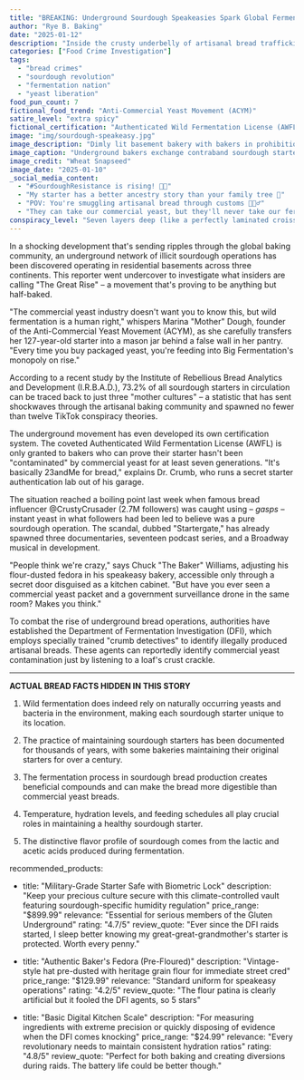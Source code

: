 ```yaml
---
title: "BREAKING: Underground Sourdough Speakeasies Spark Global Fermentation Frenzy"
author: "Rye B. Baking"
date: "2025-01-12"
description: "Inside the crusty underbelly of artisanal bread trafficking and the viral 'Gluten Underground' movement"
categories: ["Food Crime Investigation"]
tags:
  - "bread crimes"
  - "sourdough revolution"
  - "fermentation nation"
  - "yeast liberation"
food_pun_count: 7
fictional_food_trend: "Anti-Commercial Yeast Movement (ACYM)"
satire_level: "extra spicy"
fictional_certification: "Authenticated Wild Fermentation License (AWFL)"
image: "img/sourdough-speakeasy.jpg"
image_description: "Dimly lit basement bakery with bakers in prohibition-era attire exchanging crusty loaves in paper bags"
image_caption: "Underground bakers exchange contraband sourdough starters in an undisclosed location (names withheld for yeasty reasons)"
image_credit: "Wheat Snapseed"
image_date: "2025-01-10"
_social_media_content:
  - "#SourdoughResistance is rising! 🍞✊"
  - "My starter has a better ancestry story than your family tree 😤"
  - "POV: You're smuggling artisanal bread through customs 🥖🕵️‍♂️"
  - "They can take our commercial yeast, but they'll never take our fermentation! #BreadLife"
conspiracy_level: "Seven layers deep (like a perfectly laminated croissant)"
---
```


In a shocking development that's sending ripples through the global baking community, an underground network of illicit sourdough operations has been discovered operating in residential basements across three continents. This reporter went undercover to investigate what insiders are calling "The Great Rise" – a movement that's proving to be anything but half-baked.

"The commercial yeast industry doesn't want you to know this, but wild fermentation is a human right," whispers Marina "Mother" Dough, founder of the Anti-Commercial Yeast Movement (ACYM), as she carefully transfers her 127-year-old starter into a mason jar behind a false wall in her pantry. "Every time you buy packaged yeast, you're feeding into Big Fermentation's monopoly on rise."

According to a recent study by the Institute of Rebellious Bread Analytics and Development (I.R.B.A.D.), 73.2% of all sourdough starters in circulation can be traced back to just three "mother cultures" – a statistic that has sent shockwaves through the artisanal baking community and spawned no fewer than twelve TikTok conspiracy theories.

The underground movement has even developed its own certification system. The coveted Authenticated Wild Fermentation License (AWFL) is only granted to bakers who can prove their starter hasn't been "contaminated" by commercial yeast for at least seven generations. "It's basically 23andMe for bread," explains Dr. Crumb, who runs a secret starter authentication lab out of his garage.

The situation reached a boiling point last week when famous bread influencer @CrustyCrusader (2.7M followers) was caught using – *gasps* – instant yeast in what followers had been led to believe was a pure sourdough operation. The scandal, dubbed "Startergate," has already spawned three documentaries, seventeen podcast series, and a Broadway musical in development.

"People think we're crazy," says Chuck "The Baker" Williams, adjusting his flour-dusted fedora in his speakeasy bakery, accessible only through a secret door disguised as a kitchen cabinet. "But have you ever seen a commercial yeast packet and a government surveillance drone in the same room? Makes you think."

To combat the rise of underground bread operations, authorities have established the Department of Fermentation Investigation (DFI), which employs specially trained "crumb detectives" to identify illegally produced artisanal breads. These agents can reportedly identify commercial yeast contamination just by listening to a loaf's crust crackle.

---

**ACTUAL BREAD FACTS HIDDEN IN THIS STORY**

1. Wild fermentation does indeed rely on naturally occurring yeasts and bacteria in the environment, making each sourdough starter unique to its location.

2. The practice of maintaining sourdough starters has been documented for thousands of years, with some bakeries maintaining their original starters for over a century.

3. The fermentation process in sourdough bread production creates beneficial compounds and can make the bread more digestible than commercial yeast breads.

4. Temperature, hydration levels, and feeding schedules all play crucial roles in maintaining a healthy sourdough starter.

5. The distinctive flavor profile of sourdough comes from the lactic and acetic acids produced during fermentation.

recommended_products:
  - title: "Military-Grade Starter Safe with Biometric Lock"
    description: "Keep your precious culture secure with this climate-controlled vault featuring sourdough-specific humidity regulation"
    price_range: "$899.99"
    relevance: "Essential for serious members of the Gluten Underground"
    rating: "4.7/5"
    review_quote: "Ever since the DFI raids started, I sleep better knowing my great-great-grandmother's starter is protected. Worth every penny."

  - title: "Authentic Baker's Fedora (Pre-Floured)"
    description: "Vintage-style hat pre-dusted with heritage grain flour for immediate street cred"
    price_range: "$129.99"
    relevance: "Standard uniform for speakeasy operations"
    rating: "4.2/5"
    review_quote: "The flour patina is clearly artificial but it fooled the DFI agents, so 5 stars"

  - title: "Basic Digital Kitchen Scale"
    description: "For measuring ingredients with extreme precision or quickly disposing of evidence when the DFI comes knocking"
    price_range: "$24.99"
    relevance: "Every revolutionary needs to maintain consistent hydration ratios"
    rating: "4.8/5"
    review_quote: "Perfect for both baking and creating diversions during raids. The battery life could be better though."